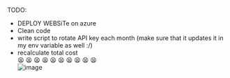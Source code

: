 TODO: <br>
- DEPLOY WEBSiTe on azure <br>
- Clean code <br>
- write script to rotate API key each month (make sure that it updates it in my env variable as well :/) <br>
- recalculate total cost <br>
😫
😫
😫
😫
😫
😫
😫
😫
😫
😫 <br>
![image](https://user-images.githubusercontent.com/46355198/223633010-d9f29c07-ee56-439f-9845-d2933c029a9b.png)

